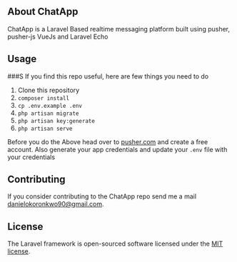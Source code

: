 
## About ChatApp

ChatApp is a Laravel Based realtime messaging platform built using pusher, pusher-js VueJs and Laravel Echo


## Usage
###S If you find this repo useful, here are few things you need to do

1. Clone this repository
2. `composer install`
3. `cp .env.example .env`
4. `php artisan migrate`
5. `php artisan key:generate`
6. `php artisan serve`

Before you do the Above head over to [pusher.com](https://pusher.com) and create a free account. Also generate your app credentials and update your `.env` file with your credentials

## Contributing

If you consider contributing to the ChatApp repo send me a mail [danielokoronkwo90@gmail.com](mailto:danielokoronkwo90@gmail.com).


## License

The Laravel framework is open-sourced software licensed under the [MIT license](https://opensource.org/licenses/MIT).
